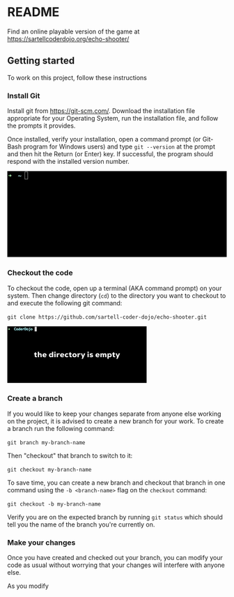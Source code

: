 # README

Find an online playable version of the game at https://sartellcoderdojo.org/echo-shooter/

## Getting started
To work on this project, follow these instructions

### Install Git
Install git from https://git-scm.com/. Download the installation file appropriate
for your Operating System, run the installation file, and follow the prompts it
provides.

Once installed, verify your installation, open a command prompt (or Git-Bash
program for Windows users) and type `git --version` at the prompt and then hit the
Return (or Enter) key. If successful, the program should respond with the installed
version number.

![git-version](assets/readme-fc736b36.gif)

### Checkout the code
To checkout the code, open up a terminal (AKA command prompt) on your system. Then
change directory (`cd`) to the directory you want to checkout to and execute
the following git command:

`git clone https://github.com/sartell-coder-dojo/echo-shooter.git`

![clone](assets/readme-251bcde9.gif)

### Create a branch
If you would like to keep your changes separate from anyone else working on the
project, it is advised to create a new branch for your work. To create a branch
run the following command:

`git branch my-branch-name`

Then "checkout" that branch to switch to it:

`git checkout my-branch-name`

To save time, you can create a new branch and checkout that branch in one command
using the `-b <branch-name>` flag on the `checkout` command:

`git checkout -b my-branch-name`

Verify you are on the expected branch by running `git status` which should tell
you the name of the branch you're currently on.

### Make your changes
Once you have created and checked out your branch, you can modify your code as
usual without worrying that your changes will interfere with anyone else.

As you modify
